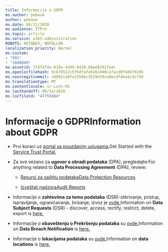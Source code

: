 ```yaml
---
title: Informacije o GDPR
ms.author: pebaum
author: pebaum
ms.date: 04/21/2020
ms.audience: ITPro
ms.topic: article
ms.service: o365-administration
ROBOTS: NOINDEX, NOFOLLOW
localization_priority: Normal
ms.custom:
- "891"
- "1600049"
ms.assetid: 729fdf4e-810a-4a99-9438-60ae8291fe4c
ms.openlocfilehash: 9c879512c5fbdfafe6162490cafacd0f409792db
ms.sourcegitcommit: c6692ce0fa1358ec3529e59ca0ecdfdea4cdc759
ms.translationtype: MT
ms.contentlocale: sr-Latn-RS
ms.lasthandoff: 09/14/2020
ms.locfileid: "47755684"
---
```

# <a name="information-about-gdpr"></a><span data-ttu-id="b07b3-102">Informacije o GDPR</span><span class="sxs-lookup"><span data-stu-id="b07b3-102">Information about GDPR</span></span>

- <span data-ttu-id="b07b3-103">Prvi koraci uz [portal sa pouzdanim uslugama.](https://servicetrust.microsoft.com/ViewPage/GDPRGetStarted)</span><span class="sxs-lookup"><span data-stu-id="b07b3-103">Get Started with the [Service Trust Portal.](https://servicetrust.microsoft.com/ViewPage/GDPRGetStarted)</span></span>

- <span data-ttu-id="b07b3-104">Za sve vezano za **ugovor o obradi podataka** (DPA), pregledajte:</span><span class="sxs-lookup"><span data-stu-id="b07b3-104">For anything related to **Data Processing Agreement** (DPA), review:</span></span>

  - [<span data-ttu-id="b07b3-105">Resursi za zaštitu podataka</span><span class="sxs-lookup"><span data-stu-id="b07b3-105">Data Protection Resources</span></span>](https://servicetrust.microsoft.com/ViewPage/TrustDocuments)

  - [<span data-ttu-id="b07b3-106">Izveštaji nadzora</span><span class="sxs-lookup"><span data-stu-id="b07b3-106">Audit Reports</span></span>](https://servicetrust.microsoft.com/ViewPage/MSComplianceGuide)

- <span data-ttu-id="b07b3-107">Informacije o **zahtevima za temu podataka** (DSR)-otkrivanje, pristup, ispravljanje, ograničavanje, brisanje, izvoz je [ovde.](https://docs.microsoft.com/microsoft-365/compliance/gdpr-dsr-office365)</span><span class="sxs-lookup"><span data-stu-id="b07b3-107">Information on **Data Subject Requests** (DSR) - discover, access, rectify, restrict, delete, export is [here.](https://docs.microsoft.com/microsoft-365/compliance/gdpr-dsr-office365)</span></span>

- <span data-ttu-id="b07b3-108">Informacije o **obaveštenju o Prekršenju podataka** su [ovde.](https://servicetrust.microsoft.com/ViewPage/GDPRBreach)</span><span class="sxs-lookup"><span data-stu-id="b07b3-108">Information on **Data Breach Notification** is [here.](https://servicetrust.microsoft.com/ViewPage/GDPRBreach)</span></span>

- <span data-ttu-id="b07b3-109">Informacije o **lokacijama podataka** su [ovde.](https://products.office.com/where-is-your-data-located?ms.officeurl=datamaps&amp;geo=All#All)</span><span class="sxs-lookup"><span data-stu-id="b07b3-109">Information on **data locations** is [here.](https://products.office.com/where-is-your-data-located?ms.officeurl=datamaps&amp;geo=All#All)</span></span>
